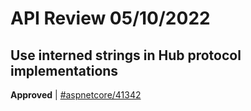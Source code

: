 # API Review 05/10/2022

## Use interned strings in Hub protocol implementations

**Approved** | [#aspnetcore/41342](https://github.com/dotnet/aspnetcore/issues/41342)

